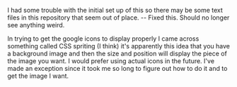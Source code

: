 I had some trouble with the initial set up of this so there may be some text files in this repository that seem out of place.
-- Fixed this. Should no longer see anything weird.

In trying to get the google icons to display properly I came across something called CSS spriting (I think) it's apparently this idea that
you have a background image and then the size and position will display the piece of the image you want. 
I would prefer using actual icons in the future. 
I've made an exception since it took me so long to figure out how to do it and to get the image I want. 
